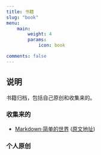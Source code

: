 ```yaml
---
title: 书籍
slug: "book"
menu:
    main: 
        weight: 4
        params:
            icon: book

comments: false
---
```


## 说明

书籍归档，包括自己原创和收集来的。

### 收集来的

- [Markdown·简单的世界](/books/markdown-simple-world/index.html) ([原文地址](https://wizardforcel.gitbooks.io/markdown-simple-world/content/))

### 个人原创
